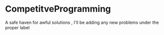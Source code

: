 # CompetitveProgramming
A safe haven for awful solutions , 
I'll be adding any new problems under the proper label 

